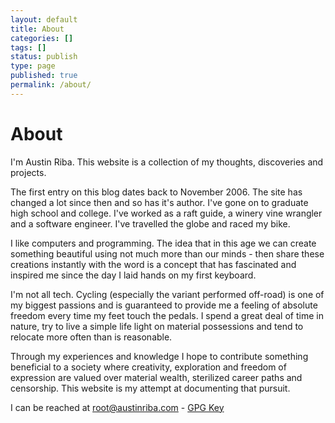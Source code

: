 ```yaml
---
layout: default
title: About
categories: []
tags: []
status: publish
type: page
published: true
permalink: /about/
---
```

About
=====
I'm Austin Riba. This website is a collection of my thoughts, discoveries and projects.

The first entry on this blog dates back to November 2006. The site has changed a lot since then and so has it's author. I've gone on to graduate high school and college. I've worked as a raft guide, a winery vine wrangler and a software engineer. I've travelled the globe and raced my bike.

I like computers and programming. The idea that in this age we can create something beautiful using not much more than our minds - then share these creations instantly with the word is a concept that has fascinated and inspired me since the day I laid hands on my first keyboard.

I'm not all tech. Cycling (especially the variant performed off-road) is one of my biggest passions and is guaranteed to provide me a feeling of absolute freedom every time my feet touch the pedals. I spend a great deal of time in nature, try to live a simple life light on material possessions and tend to relocate more often than is reasonable.

Through my experiences and knowledge I hope to contribute something beneficial to a society where creativity, exploration and freedom of expression are valued over material wealth, sterilized career paths and censorship. This website is my attempt at documenting that pursuit.

I can be reached at root@austinriba.com - <a href="http://www.pedaldrivenprogramming.com/wp-content/uploads/2009/11/pubkey1.txt">GPG Key</a>
